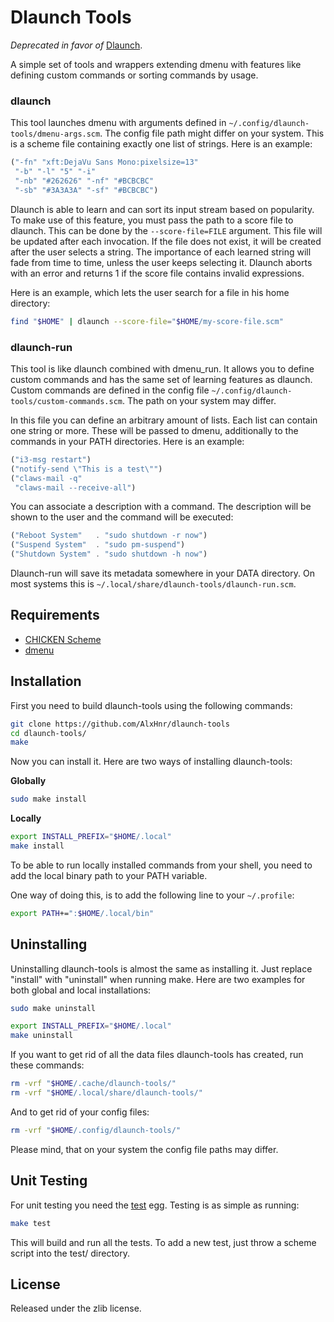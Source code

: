 # Dlaunch Tools

_Deprecated in favor of_ [Dlaunch](https://github.com/AlxHnr/Dlaunch).

A simple set of tools and wrappers extending dmenu with features like
defining custom commands or sorting commands by usage.

### dlaunch

This tool launches dmenu with arguments defined in
`~/.config/dlaunch-tools/dmenu-args.scm`. The config file path might differ
on your system. This is a scheme file containing exactly one list of
strings. Here is an example:

```scheme
("-fn" "xft:DejaVu Sans Mono:pixelsize=13"
 "-b" "-l" "5" "-i"
 "-nb" "#262626" "-nf" "#BCBCBC"
 "-sb" "#3A3A3A" "-sf" "#BCBCBC")
```

Dlaunch is able to learn and can sort its input stream based on popularity.
To make use of this feature, you must pass the path to a score file to
dlaunch. This can be done by the `--score-file=FILE` argument. This file
will be updated after each invocation. If the file does not exist, it will
be created after the user selects a string. The importance of each learned
string will fade from time to time, unless the user keeps selecting it.
Dlaunch aborts with an error and returns 1 if the score file contains
invalid expressions.

Here is an example, which lets the user search for a file in his home
directory:

```sh
find "$HOME" | dlaunch --score-file="$HOME/my-score-file.scm"
```

### dlaunch-run

This tool is like dlaunch combined with dmenu\_run. It allows you to define
custom commands and has the same set of learning features as dlaunch.
Custom commands are defined in the config file
`~/.config/dlaunch-tools/custom-commands.scm`. The path on your system may
differ.

In this file you can define an arbitrary amount of lists. Each list can
contain one string or more. These will be passed to dmenu, additionally to
the commands in your PATH directories. Here is an example:

```scheme
("i3-msg restart")
("notify-send \"This is a test\"")
("claws-mail -q"
 "claws-mail --receive-all")
```

You can associate a description with a command. The description will be
shown to the user and the command will be executed:

```scheme
("Reboot System"   . "sudo shutdown -r now")
("Suspend System"  . "sudo pm-suspend")
("Shutdown System" . "sudo shutdown -h now")
```

Dlaunch-run will save its metadata somewhere in your DATA directory. On
most systems this is `~/.local/share/dlaunch-tools/dlaunch-run.scm`.

## Requirements

* [CHICKEN Scheme](http://call-cc.org)
* [dmenu](http://tools.suckless.org/dmenu/)

## Installation

First you need to build dlaunch-tools using the following commands:

```sh
git clone https://github.com/AlxHnr/dlaunch-tools
cd dlaunch-tools/
make
```

Now you can install it. Here are two ways of installing dlaunch-tools:

**Globally**

```sh
sudo make install
```

**Locally**

```sh
export INSTALL_PREFIX="$HOME/.local"
make install
```

To be able to run locally installed commands from your shell, you need to
add the local binary path to your PATH variable.

One way of doing this, is to add the following line to your `~/.profile`:

```sh
export PATH+=":$HOME/.local/bin"
```

## Uninstalling

Uninstalling dlaunch-tools is almost the same as installing it. Just
replace "install" with "uninstall" when running make. Here are two examples
for both global and local installations:

```sh
sudo make uninstall

export INSTALL_PREFIX="$HOME/.local"
make uninstall
```

If you want to get rid of all the data files dlaunch-tools has created, run
these commands:

```sh
rm -vrf "$HOME/.cache/dlaunch-tools/"
rm -vrf "$HOME/.local/share/dlaunch-tools/"
```

And to get rid of your config files:

```sh
rm -vrf "$HOME/.config/dlaunch-tools/"
```

Please mind, that on your system the config file paths may differ.

## Unit Testing

For unit testing you need the [test](http://wiki.call-cc.org/eggref/4/test)
egg. Testing is as simple as running:

```sh
make test
```

This will build and run all the tests. To add a new test, just throw a
scheme script into the test/ directory.

## License

Released under the zlib license.
